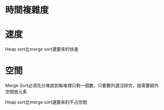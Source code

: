# 時間複雜度

# 速度
Heap sort比merge sort還要來的快速

# 空間

Merge Sort必須先分堆直到每堆裡只剩一個數，只要數列還沒排完，就需要額外空間放元素

Heap sort比merge sort還要來的不占空間

